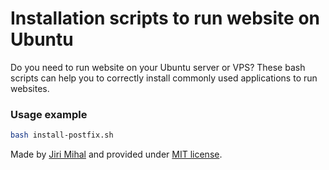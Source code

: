 # Installation scripts to run website on Ubuntu
Do you need to run website on your Ubuntu server or VPS? These bash scripts can help you to correctly install commonly used applications to run websites.

### Usage example
```bash
bash install-postfix.sh
```

Made by [Jiri Mihal](https://github.com/Jiri-Mihal) and provided under [MIT license](http://opensource.org/licenses/MIT).